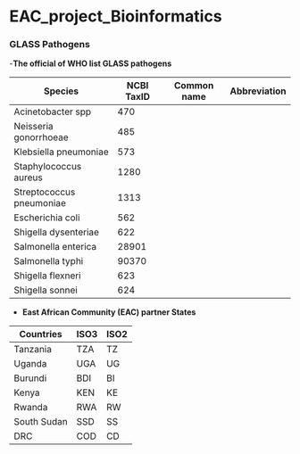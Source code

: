 # EAC_project_Bioinformatics


### GLASS Pathogens
-**The official of WHO list GLASS pathogens**

| Species                  | NCBI TaxID | Common name | Abbreviation |
|--------------------------|------------|-------------|--------------|
| Acinetobacter spp        | 470        |             |              |
| Neisseria gonorrhoeae    | 485        |             |              |
| Klebsiella pneumoniae    | 573        |             |              |
| Staphylococcus aureus    | 1280       |             |              |
| Streptococcus pneumoniae | 1313       |             |              |
| Escherichia coli         | 562        |             |              |
| Shigella dysenteriae     | 622        |             |              |
| Salmonella enterica      | 28901      |             |              |
| Salmonella typhi         | 90370      |             |              |
| Shigella flexneri        | 623        |             |              |
| Shigella sonnei          | 624        |             |              |


- **East African Community (EAC) partner States**

| Countries   | ISO3 | ISO2 |
|-------------|------|------|
| Tanzania    | TZA  | TZ   |
| Uganda      | UGA  | UG   |
| Burundi     | BDI  | BI   |
| Kenya       | KEN  | KE   |
| Rwanda      | RWA  | RW   |
| South Sudan | SSD  | SS   |
| DRC         | COD  | CD   |
